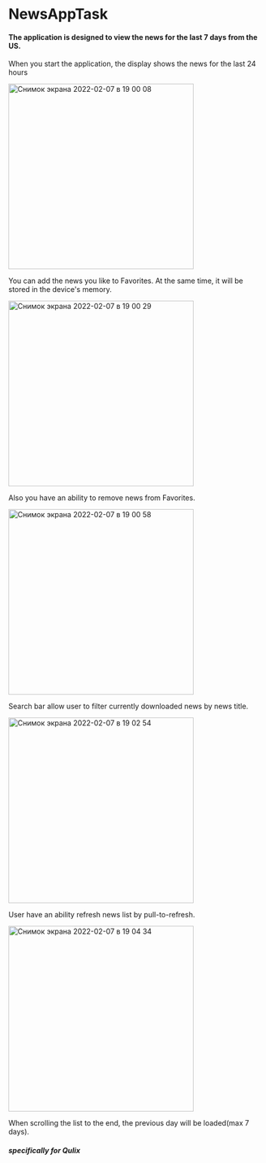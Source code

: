 # NewsAppTask

#### The application is designed to view the news for the last 7 days from the US.
When you start the application, the display shows the news for the last 24 hours

<img width="365" alt="Снимок экрана 2022-02-07 в 19 00 08" src="https://user-images.githubusercontent.com/77303319/152828292-006d4f58-611d-4d17-9daf-507d85a5493f.png">

You can add the news you like to Favorites. At the same time, it will be stored in the device's memory.

<img width="365" alt="Снимок экрана 2022-02-07 в 19 00 29" src="https://user-images.githubusercontent.com/77303319/152828497-af2103dc-def7-456c-9597-12eb67422058.png">


Also you have an ability to remove news from Favorites.

<img width="365" alt="Снимок экрана 2022-02-07 в 19 00 58" src="https://user-images.githubusercontent.com/77303319/152828657-5a13c2bb-c5be-4cf9-bbd5-a6550db544b3.png">


Search bar allow user to filter currently downloaded news by news title.

<img width="365" alt="Снимок экрана 2022-02-07 в 19 02 54" src="https://user-images.githubusercontent.com/77303319/152828949-ed606675-cf57-4247-93ce-6919655c5a64.png">


User have an ability refresh news list by pull-to-refresh.

<img width="365" alt="Снимок экрана 2022-02-07 в 19 04 34" src="https://user-images.githubusercontent.com/77303319/152829162-7c9d5489-9a49-4ab4-bf57-ee0309864d20.png">


When scrolling the list to the end, the previous day will be loaded(max 7 days).



##### specifically for Qulix
